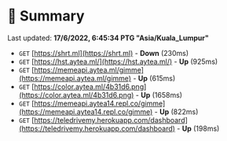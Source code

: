 # 📖 Summary
Last updated: **17/6/2022, 6:45:34 PTG "Asia/Kuala_Lumpur"**

- `GET` [https://shrt.ml](https://shrt.ml) - **Down** (230ms)
- `GET` [https://hst.aytea.ml/](https://hst.aytea.ml/) - **Up** (925ms)
- `GET` [https://memeapi.aytea.ml/gimme](https://memeapi.aytea.ml/gimme) - **Up** (615ms)
- `GET` [https://color.aytea.ml/4b31d6.png](https://color.aytea.ml/4b31d6.png) - **Up** (1658ms)
- `GET` [https://memeapi.aytea14.repl.co/gimme](https://memeapi.aytea14.repl.co/gimme) - **Up** (822ms)
- `GET` [https://teledrivemy.herokuapp.com/dashboard](https://teledrivemy.herokuapp.com/dashboard) - **Up** (198ms)
